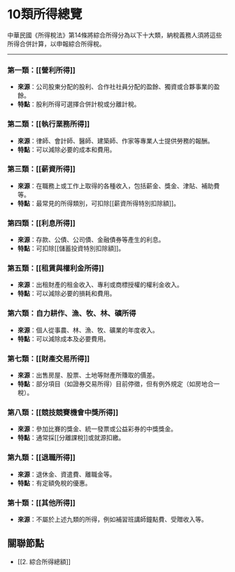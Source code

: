 # 10類所得總覽

中華民國《所得稅法》第14條將綜合所得分為以下十大類，納稅義務人須將這些所得合併計算，以申報綜合所得稅。

---

### 第一類：[[營利所得]]
- **來源**：公司股東分配的股利、合作社社員分配的盈餘、獨資或合夥事業的盈餘。
- **特點**：股利所得可選擇合併計稅或分離計稅。

### 第二類：[[執行業務所得]]
- **來源**：律師、會計師、醫師、建築師、作家等專業人士提供勞務的報酬。
- **特點**：可以減除必要的成本和費用。

### 第三類：[[薪資所得]]
- **來源**：在職務上或工作上取得的各種收入，包括薪金、獎金、津貼、補助費等。
- **特點**：最常見的所得類別，可扣除[[薪資所得特別扣除額]]。

### 第四類：[[利息所得]]
- **來源**：存款、公債、公司債、金融債券等產生的利息。
- **特點**：可扣除[[儲蓄投資特別扣除額]]。

### 第五類：[[租賃與權利金所得]]
- **來源**：出租財產的租金收入、專利或商標授權的權利金收入。
- **特點**：可以減除必要的損耗和費用。

### 第六類：自力耕作、漁、牧、林、礦所得
- **來源**：個人從事農、林、漁、牧、礦業的年度收入。
- **特點**：可以減除成本及必要費用。

### 第七類：[[財產交易所得]]
- **來源**：出售房屋、股票、土地等財產所賺取的價差。
- **特點**：部分項目（如證券交易所得）目前停徵，但有例外規定（如房地合一稅）。

### 第八類：[[競技競賽機會中獎所得]]
- **來源**：參加比賽的獎金、統一發票或公益彩券的中獎獎金。
- **特點**：通常採[[分離課稅]]或就源扣繳。

### 第九類：[[退職所得]]
- **來源**：退休金、資遣費、離職金等。
- **特點**：有定額免稅的優惠。

### 第十類：[[其他所得]]
- **來源**：不屬於上述九類的所得，例如補習班講師鐘點費、受贈收入等。

## 關聯節點
- [[2. 綜合所得總額]]
